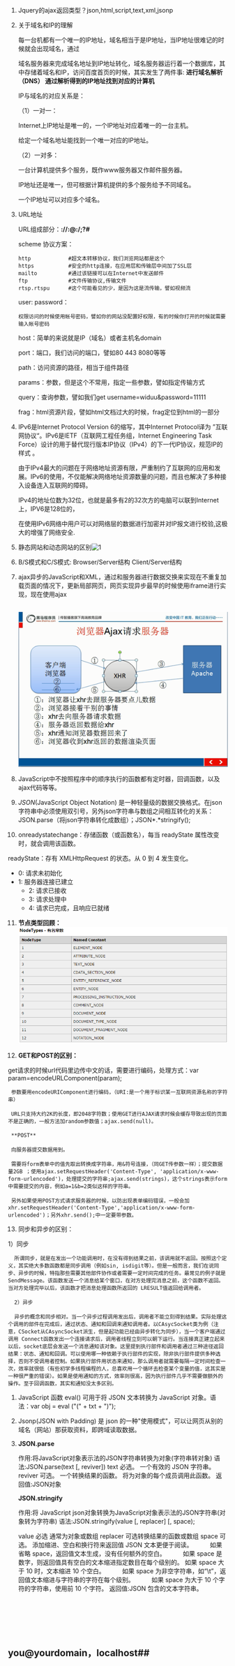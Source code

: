 1. Jquery的ajax返回类型？json,html,script,text,xml,jsonp

2. 关于域名和IP的理解

   每一台机都有一个唯一的IP地址，域名相当于是IP地址，当IP地址很难记的时候就会出现域名，通过

   域名服务器来完成域名地址到IP地址转化，域名服务器运行着一个数据库，其中存储着域名和IP，访问百度首页的时候，其实发生了两件事:  **进行域名解析 （DNS）     通过解析得到的IP地址找到对应的计算机**

   IP与域名的对应关系是：

   （1）一对一：

   Internet上IP地址是唯一的，一个IP地址对应着唯一的一台主机。

   给定一个域名地址能找到一个唯一对应的IP地址。

   （2）一对多：

   一台计算机提供多个服务，既作www服务器又作邮件服务器。

   IP地址还是唯一，但可根据计算机提供的多个服务给予不同域名。

   一个IP地址可以对应多个域名。

3. URL地址

   URL组成部分：**<scheme>://<user>:<password>@<host>:<port>/<path>;<params>?<query>#<frag>**

   scheme	协议方案：

   ```
   http            #超文本转移协议，我们浏览网站都是这个
   https           #安全的http连接，在应用层和传输层中间加了SSL层
   mailto          #通过该链接可以在Internet中发送邮件
   ftp             #文件传输协议,传输文件
   rtsp.rtspu      #这个可能看见的少，是因为这是流传输，譬如视频流
   ```

   user: password：

   ```
   权限访问的时候使用帐号密码，譬如你的网站没配置好权限，有的时候你打开的时候就需要输入帐号密码
   ```

   host：简单的来说就是IP（域名）或者主机名domain

   port：端口，我们访问的端口，譬如80 443 8080等等

   path：访问资源的路径，相当于组件路径

   params：参数，但是这个不常用，指定一些参数，譬如指定传输方式

   query：查询参数，譬如我们get username=widuu&password=11111

   frag：html资源片段，譬如html文档过大的时候，frag定位到html的一部分

4. IPv6是Internet Protocol Version 6的缩写，其中Internet Protocol译为 ”互联网协议“。IPv6是IETF（互联网工程任务组，Internet Engineering Task Force）设计的用于替代现行版本IP协议（IPv4）的下一代IP协议，规范IP的样式 。

   由于IPv4最大的问题在于网络地址资源有限，严重制约了互联网的应用和发展。IPv6的使用，不仅能解决网络地址资源数量的问题，而且也解决了多种接入设备连入互联网的障碍。

   IPv4的地址位数为32位，也就是最多有2的32次方的电脑可以联到Internet上，IPV6是128位的，

   在使用IPv6网络中用户可以对网络层的数据进行加密并对IP报文进行校验,这极大的增强了网络安全.

5. 静态网站和动态网站的区别![1](file:///C:/Users/wochu/Desktop/LearningNote/s_016ajax/1.png?lastModify=1474986254)

6. B/S模式和C/S模式:    Browser/Server结构      Client/Server结构

7. ajax异步的JavaScript和XML，通过和服务器进行数据交换来实现在不重复加载页面的情况下，更新局部网页，网页实现异步最早的时候使用iframe进行实现，现在使用ajax

   ​	 ![2](2.png)

8. JavaScript中不按照程序中的顺序执行的函数都有定时器，回调函数，以及ajax代码等等。

9. *JSON*(JavaScript Object Notation) 是一种轻量级的数据交换格式。在json字符串中必须使用双引号，另外json字符串与数组之间相互转化的关系：JSON.parse（将json字符串转化成数组）；JSON*.*stringify();

10. onreadystatechange：存储函数（或函数名），每当 readyState 属性改变时，就会调用该函数。

   readyState：存有 XMLHttpRequest 的状态。从 0 到 4 发生变化。

- 0: 请求未初始化
- 1: 服务器连接已建立
   - 2: 请求已接收
   - 3: 请求处理中
   - 4: 请求已完成，且响应已就绪

11. **节点类型回顾：**  ![3](3.png)

21. **GET和POST的区别：**

   get请求的时候url代码里边传中文的话，需要进行编码，处理方式：var param=encodeURLComponent(param);

     参数要用encodeURIComponent进行编码，（URI:是一个用于标识某一互联网资源名称的字符串）

     URL只支持大约2K的长度，即2048字符数；使用GET进行AJAX请求时候会缓存导致出现的页面不是正确的，一般方法加random参数值；ajax.send(null)。

     **POST**

     向服务器提交数据用到。

     需要将form表单中的值先取出转换成字符串，用&符号连接，（同GET传参数一样）；提交数据量2GB ；使用ajax.setRequestHeader('Content-Type', 'application/x-www-form-urlencoded')，处理提交的字符串;ajax.send(strings)，这个strings表示form中需要提交的内容，例如a=1&b=2类似这样的字符串。

     另外如果使用POST方式请求服务器的时候，以防出现表单编码错误，一般会加xhr.setRequestHeader('Content-Type','application/x-www-form-urlencoded')；另外xhr.send();中一定要带参数。

13. 同步和异步的区别：

   1）同步

      所谓同步，就是在发出一个功能调用时，在没有得到结果之前，该调用就不返回。按照这个定义，其实绝大多数函数都是同步调用（例如sin, isdigit等）。但是一般而言，我们在说同步、异步的时候，特指那些需要其他部件协作或者需要一定时间完成的任务。最常见的例子就是 SendMessage。该函数发送一个消息给某个窗口，在对方处理完消息之前，这个函数不返回。当对方处理完毕以后，该函数才把消息处理函数所返回的 LRESULT值返回给调用者。

      2）异步

      异步的概念和同步相对。当一个异步过程调用发出后，调用者不能立刻得到结果。实际处理这个调用的部件在完成后，通过状态、通知和回调来通知调用者。以CAsycSocket类为例（注意，CSocket从CAsyncSocket派生，但是起功能已经由异步转化为同步），当一个客户端通过调用 Connect函数发出一个连接请求后，调用者线程立刻可以朝下运行。当连接真正建立起来以后，socket底层会发送一个消息通知该对象。这里提到执行部件和调用者通过三种途径返回结果：状态、通知和回调。可以使用哪一种依赖于执行部件的实现，除非执行部件提供多种选择，否则不受调用者控制。如果执行部件用状态来通知，那么调用者就需要每隔一定时间检查一次，效率就很低（有些初学多线程编程的人，总喜欢用一个循环去检查某个变量的值，这其实是一种很严重的错误）。如果是使用通知的方式，效率则很高，因为执行部件几乎不需要做额外的操作。至于回调函数，其实和通知没太多区别。

1.  JavaScript 函数 eval() 可用于将 JSON 文本转换为 JavaScript 对象。语法：var obj = eval ("(" + txt + ")");

2.  Jsonp(JSON with Padding) 是 json 的一种"使用模式"，可以让网页从别的域名（网站）那获取资料，即跨域读取数据。

3.  **JSON.parse**

    作用:将JavaScript对象表示法的JSON字符串转换为对象(字符串转对象)
    语法:JSON.parse(text [, reviver])
    text 必选。 一个有效的 JSON 字符串。
    reviver 可选。 一个转换结果的函数。 将为对象的每个成员调用此函数。
    返回值:JSON对象 

    **JSON.stringify**

    作用:将 JavaScript json对象转换为JavaScript对象表示法的JSON字符串(对象转为字符串)
    语法:JSON.stringify(value [, replacer]   [, space);

    value 必选 通常为对象或数组
    replacer 可选转换结果的函数或数组
    space 可选。 添加缩进、空白和换行符来返回值 JSON 文本更便于阅读。
             如果省略 space，返回值文本生成，没有任何额外的空白。
             如果 space 是数字，则返回值具有空白的文本缩进指定数目在每个级别的。 如果 space 大于 10 时，文本缩进 10 个空白。
             如果 space 为非空字符串，如“\t”，返回值文本缩进与字符串的字符在每个级别。
             如果 space 为大于 10 个字符的字符串，使用前 10 个字符。
    返回值:JSON 包含的文本字符串。

    ​


   

   ​

   ​

## you@yourdomain，localhost##








